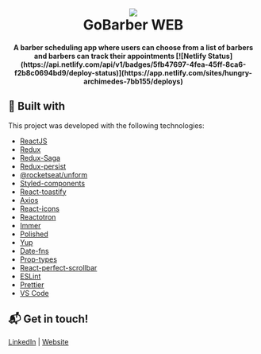 <h1 align="center">
    <img src="https://res.cloudinary.com/stefanosaffran/image/upload/v1572880763/pmar6a1wwlckclgnwenb.png" />
    <br>
    GoBarber WEB
</h1>

<h4 align="center">
  A barber scheduling app where users can choose from a list of barbers and barbers can track their appointments
  [![Netlify Status](https://api.netlify.com/api/v1/badges/5fb47697-4fea-45ff-8ca6-f2b8c0694bd9/deploy-status)](https://app.netlify.com/sites/hungry-archimedes-7bb155/deploys)
</h4>

## :rocket: Built with

This project was developed with the following technologies:

-  [ReactJS](https://reactjs.org/)
-  [Redux](https://redux.js.org/)
-  [Redux-Saga](https://redux-saga.js.org/)
-  [Redux-persist](https://github.com/rt2zz/redux-persist)
-  [@rocketseat/unform](https://github.com/Rocketseat/unform)
-  [Styled-components](https://www.styled-components.com/)
-  [React-toastify](https://github.com/fkhadra/react-toastify)
-  [Axios](https://github.com/axios/axios)
-  [React-icons](https://react-icons.netlify.com/)
-  [Reactotron](https://infinite.red/reactotron)
-  [Immer](https://github.com/immerjs/immer)
-  [Polished](https://polished.js.org/)
-  [Yup](https://www.npmjs.com/package/yup)
-  [Date-fns](https://date-fns.org/)
-  [Prop-types](https://www.npmjs.com/package/prop-types)
-  [React-perfect-scrollbar](https://github.com/goldenyz/react-perfect-scrollbar)
-  [ESLint](https://eslint.org/)
-  [Prettier](https://prettier.io/)
-  [VS Code](https://code.visualstudio.com/)

## :mailbox_with_mail: Get in touch!

[LinkedIn](https://www.linkedin.com/in/stefanosaffran/) | [Website](https://stefanosaffran.com)
